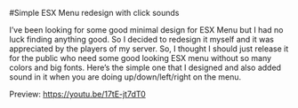 #Simple ESX Menu redesign with click sounds

I’ve been looking for some good minimal design for ESX Menu but I had no luck finding anything good. So I decided to redesign it myself and it was appreciated by the players of my server. So, I thought I should just release it for the public who need some good looking ESX menu without so many colors and big fonts. Here’s the simple one that I designed and also added sound in it when you are doing up/down/left/right on the menu. 

Preview: https://youtu.be/17tE-jt7dT0
